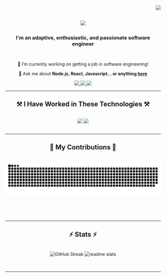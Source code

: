 <img align="right" src="https://visitor-badge.laobi.icu/badge?page_id=ZeroBitzz.ZeroBitzz" />

<h1 align="center">
    <img src="https://readme-typing-svg.herokuapp.com/?color=white?font=Righteous&size=35&center=true&vCenter=true&width=500&height=70&duration=4000&lines=Hey!+👋👽;+I'm+Broderick+Howell!;" />
</h1>

<h3 align="center">I'm an adaptive, enthusiastic, and passionate software engineer</h3>

<br/>

<div align="center">
 
 🔭 I’m currently working on getting a job in software engineering!

💬 Ask me about **Node.js, React, Javascript... or anything [here](https://github.com/ZeroBitzz/ZeroBitzz/issues)**

 </div>
 
<div align="center"> 
  <a href="mailto:zerothesu@gmail.com">
    <img src="https://img.shields.io/badge/Gmail-333333?style=for-the-badge&logo=gmail&logoColor=red" />
  </a>
  <a href="https://www.linkedin.com/in/broderick-howell-43b0161a4/" target="_blank">
    <img src="https://img.shields.io/badge/LinkedIn-0077B5?style=for-the-badge&logo=linkedin&logoColor=white" target="_blank" />
  </a>
  <a href="https://broderick-howell.netlify.app/" target="blank">
     <img src="https://img.shields.io/badge/Portfolio-FF5722?style=for-the-badge&logo=todoist&logoColor=white" target="_blank" /> <!-- sqlite, safari, google-chrome are other good icon options -->
  </a>
</div>

 <hr/>
 
<h2 align="center">⚒️ I Have Worked in These Technologies ⚒️</h2>
<br/>
<div align="center">
    <img src="https://skillicons.dev/icons?i=react,html,css,vscode,github,figma,git,php,arduino" />
    <img src="https://skillicons.dev/icons?i=nodejs,python,javascript,express,mongodb,c,java,mysql" /><br>
</div>

<br/>
<hr/>

<div align="center">
  <h2>🐍 My Contributions 🐍</h2>
  <br>
  <img alt="snake eating my contributions" src="https://raw.githubusercontent.com/ZeroBitzz/ZeroBitzz/output/github-contribution-grid-snake.svg" />
  
  <br/><br/><br/>
</div>

<hr/>

<h2 align="center">⚡ Stats ⚡</h2>
<br>
<div align=center>
  <img <a href="https://git.io/streak-stats"><img src="https://streak-stats.demolab.com?user=ZeroBitzz&theme=dark&border_radius=10" alt="GitHub Streak" /></a>
  <img width=465 src="https://github-readme-stats.vercel.app/api?username=ZeroBitzz&show_icons=true&theme=react&rank_icon=github&border_radius=10" alt="readme stats" />
  <br/>
</div>
<br/><br/>

<hr/>

<br/>
